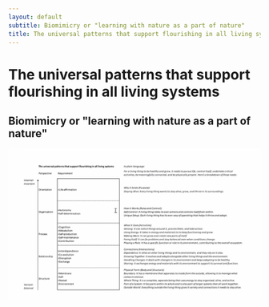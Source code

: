 ```yaml
---
layout: default
subtitle: Biomimicry or "learning with nature as a part of nature"
title: The universal patterns that support flourishing in all living systems
---
```

# The universal patterns that support flourishing in all living systems
## Biomimicry or "learning with nature as a part of nature"

![](media/cleanshot_2024-10-25-at-11-36-20@2x.png)

